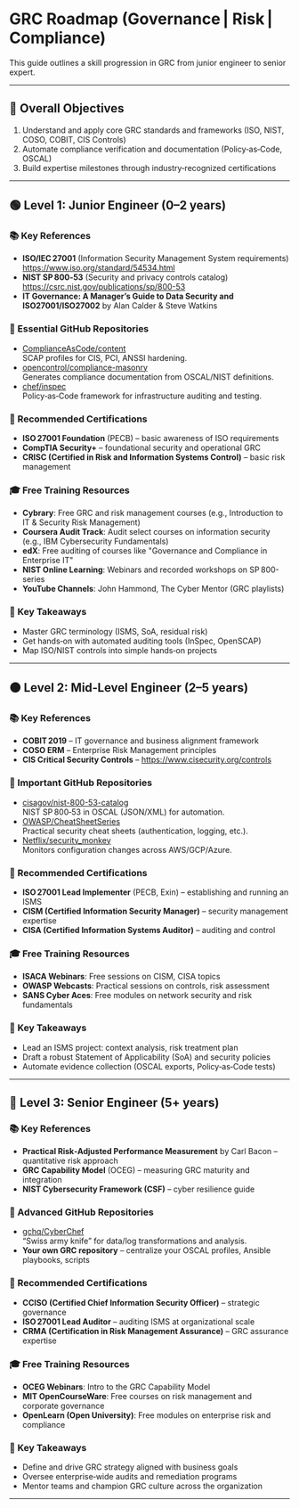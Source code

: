 # GRC Roadmap (Governance | Risk | Compliance)  
This guide outlines a skill progression in GRC from junior engineer to senior expert.

---

## 🎯 Overall Objectives
1. Understand and apply core GRC standards and frameworks (ISO, NIST, COSO, COBIT, CIS Controls)  
2. Automate compliance verification and documentation (Policy‑as‑Code, OSCAL)  
3. Build expertise milestones through industry‑recognized certifications  

---

## 🟢 Level 1: Junior Engineer (0–2 years)

### 📚 Key References
- **ISO/IEC 27001** (Information Security Management System requirements)  
  https://www.iso.org/standard/54534.html  
- **NIST SP 800‑53** (Security and privacy controls catalog)  
  https://csrc.nist.gov/publications/sp/800-53  
- **IT Governance: A Manager’s Guide to Data Security and ISO27001/ISO27002** by Alan Calder & Steve Watkins  

### 🔗 Essential GitHub Repositories
- [ComplianceAsCode/content](https://github.com/ComplianceAsCode/content)  
  SCAP profiles for CIS, PCI, ANSSI hardening.  
- [opencontrol/compliance-masonry](https://github.com/opencontrol/compliance-masonry)  
  Generates compliance documentation from OSCAL/NIST definitions.  
- [chef/inspec](https://github.com/chef/inspec)  
  Policy‑as‑Code framework for infrastructure auditing and testing.  

### 🏅 Recommended Certifications
- **ISO 27001 Foundation** (PECB) – basic awareness of ISO requirements  
- **CompTIA Security+** – foundational security and operational GRC  
- **CRISC (Certified in Risk and Information Systems Control)** – basic risk management  

### 🎓 Free Training Resources
- **Cybrary**: Free GRC and risk management courses (e.g., Introduction to IT & Security Risk Management)  
- **Coursera Audit Track**: Audit select courses on information security (e.g., IBM Cybersecurity Fundamentals)  
- **edX**: Free auditing of courses like "Governance and Compliance in Enterprise IT"  
- **NIST Online Learning**: Webinars and recorded workshops on SP 800-series  
- **YouTube Channels**: John Hammond, The Cyber Mentor (GRC playlists)  

### 📌 Key Takeaways
- Master GRC terminology (ISMS, SoA, residual risk)  
- Get hands‑on with automated auditing tools (InSpec, OpenSCAP)  
- Map ISO/NIST controls into simple hands‑on projects  

---

## 🟠 Level 2: Mid‑Level Engineer (2–5 years)

### 📚 Key References
- **COBIT 2019** – IT governance and business alignment framework  
- **COSO ERM** – Enterprise Risk Management principles  
- **CIS Critical Security Controls** – https://www.cisecurity.org/controls  

### 🔗 Important GitHub Repositories
- [cisagov/nist-800-53-catalog](https://github.com/cisagov/nist-800-53-catalog)  
  NIST SP 800‑53 in OSCAL (JSON/XML) for automation.  
- [OWASP/CheatSheetSeries](https://github.com/OWASP/CheatSheetSeries)  
  Practical security cheat sheets (authentication, logging, etc.).  
- [Netflix/security_monkey](https://github.com/Netflix/security_monkey)  
  Monitors configuration changes across AWS/GCP/Azure.  

### 🏅 Recommended Certifications
- **ISO 27001 Lead Implementer** (PECB, Exin) – establishing and running an ISMS  
- **CISM (Certified Information Security Manager)** – security management expertise  
- **CISA (Certified Information Systems Auditor)** – auditing and control  

### 🎓 Free Training Resources
- **ISACA Webinars**: Free sessions on CISM, CISA topics  
- **OWASP Webcasts**: Practical sessions on controls, risk assessment  
- **SANS Cyber Aces**: Free modules on network security and risk fundamentals  

### 📌 Key Takeaways
- Lead an ISMS project: context analysis, risk treatment plan  
- Draft a robust Statement of Applicability (SoA) and security policies  
- Automate evidence collection (OSCAL exports, Policy‑as‑Code tests)  

---

## 🔴 Level 3: Senior Engineer (5+ years)

### 📚 Key References
- **Practical Risk‑Adjusted Performance Measurement** by Carl Bacon – quantitative risk approach  
- **GRC Capability Model** (OCEG) – measuring GRC maturity and integration  
- **NIST Cybersecurity Framework (CSF)** – cyber resilience guide  

### 🔗 Advanced GitHub Repositories
- [gchq/CyberChef](https://github.com/gchq/CyberChef)  
  “Swiss army knife” for data/log transformations and analysis.  
- **Your own GRC repository** – centralize your OSCAL profiles, Ansible playbooks, scripts  

### 🏅 Recommended Certifications
- **CCISO (Certified Chief Information Security Officer)** – strategic governance  
- **ISO 27001 Lead Auditor** – auditing ISMS at organizational scale  
- **CRMA (Certification in Risk Management Assurance)** – GRC assurance expertise  

### 🎓 Free Training Resources
- **OCEG Webinars**: Intro to the GRC Capability Model  
- **MIT OpenCourseWare**: Free courses on risk management and corporate governance  
- **OpenLearn (Open University)**: Free modules on enterprise risk and compliance  

### 📌 Key Takeaways
- Define and drive GRC strategy aligned with business goals  
- Oversee enterprise‑wide audits and remediation programs  
- Mentor teams and champion GRC culture across the organization  

---
